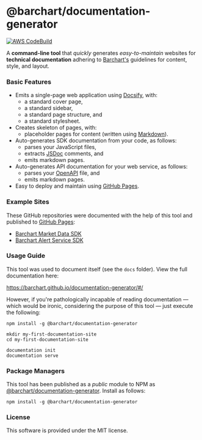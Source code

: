 # @barchart/documentation-generator

[![AWS CodeBuild](https://codebuild.us-east-1.amazonaws.com/badges?uuid=eyJlbmNyeXB0ZWREYXRhIjoiSkJiVDZVKzIvUkh5Vkpzd1prRHlKbGozYUhiSWFXMEhzZFphdzBhTWRiWnRXK2dGMk1GMU52QS8rcTJBWEJjNXZkOTRpUXpMcFBLdjFoYmhRWVhNNStRPSIsIml2UGFyYW1ldGVyU3BlYyI6IlVubWUzdm0reHVoZE5SaDAiLCJtYXRlcmlhbFNldFNlcmlhbCI6MX0%3D&branch=master)](https://github.com/barchart/documentation-generator)

A **command-line tool** that _quickly_ generates _easy-to-maintain_ websites for **technical documentation** adhering to [Barchart's](https://www.barchart.com/solutions) guidelines for content, style, and layout.

### Basic Features

* Emits a single-page web application using [Docsify](https://docsify.js.org/#/), with:
  * a standard cover page,
  * a standard sidebar,
  * a standard page structure, and
  * a standard stylesheet.
* Creates skeleton of pages, with:
  * placeholder pages for content (written using [Markdown](https://en.wikipedia.org/wiki/Markdown)).
* Auto-generates SDK documentation from your code, as follows:
  * parses your JavaScript files,
  * extracts [JSDoc](https://en.wikipedia.org/wiki/JSDoc) comments, and
  * emits markdown pages.
* Auto-generates API documentation for your web service, as follows:
  * parses your [OpenAPI](https://en.wikipedia.org/wiki/OpenAPI_Specification) file, and
  * emits markdown pages.
* Easy to deploy and maintain using [GitHub Pages](https://pages.github.com/).

### Example Sites

These GitHub repositories were documented with the help of this tool and published to [GitHub Pages](https://pages.github.com/):

* [Barchart Market Data SDK](https://barchart.github.io/marketdata-api-js/#/)
* [Barchart Alert Service SDK](https://barchart.github.io/alerts-client-js/#/)

### Usage Guide

This tool was used to document itself (see the ```docs``` folder). View the full documentation here:

https://barchart.github.io/documentation-generator/#/

However, if you're pathologically incapable of reading documentation — which would be ironic, considering the purpose of this tool — just execute the following:

```shell
npm install -g @barchart/documentation-generator

mkdir my-first-documentation-site
cd my-first-documentation-site

documentation init
documentation serve
```

### Package Managers

This tool has been published as a *public* module to NPM as [@barchart/documentation-generator](https://www.npmjs.com/package/@barchart/documentation-generator). Install as follows:

```shell
npm install -g @barchart/documentation-generator
```

### License

This software is provided under the MIT license.